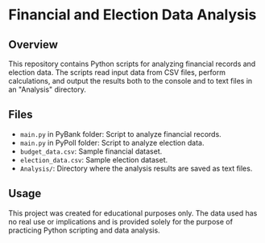# Financial and Election Data Analysis

## Overview

This repository contains Python scripts for analyzing financial records and election data. The scripts read input data from CSV files, perform calculations, and output the results both to the console and to text files in an "Analysis" directory.

## Files

- `main.py` in PyBank folder: Script to analyze financial records.
- `main.py` in PyPoll folder: Script to analyze election data.
- `budget_data.csv`: Sample financial dataset.
- `election_data.csv`: Sample election dataset.
- `Analysis/`: Directory where the analysis results are saved as text files.

## Usage

This project was created for educational purposes only. The data used has no real use or implications and is provided solely for the purpose of practicing Python scripting and data analysis.
